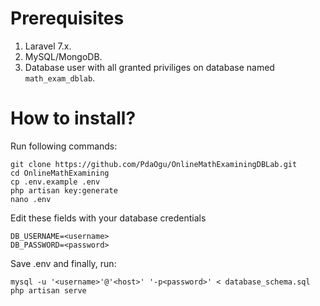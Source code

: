 # Prerequisites
1. Laravel 7.x.
2. MySQL/MongoDB.
3. Database user with all granted priviliges on database named `math_exam_dblab`.

# How to install?
Run following commands:
```
git clone https://github.com/PdaOgu/OnlineMathExaminingDBLab.git
cd OnlineMathExamining
cp .env.example .env
php artisan key:generate
nano .env
```
Edit these fields with your database credentials
```
DB_USERNAME=<username>
DB_PASSWORD=<password>
```
Save .env and finally, run:
```
mysql -u '<username>'@'<host>' '-p<password>' < database_schema.sql
php artisan serve
```

